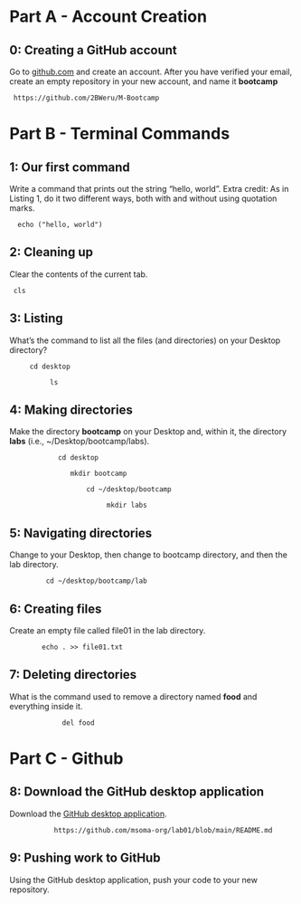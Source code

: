 # Part A - Account Creation


## 0: Creating a GitHub account

Go to [github.com](https://github.com/) and create an account. After you have verified your email, create an empty repository in your new account, and name it **bootcamp**

     https://github.com/2BWeru/M-Bootcamp

# Part B - Terminal Commands
  

## 1: Our first command

Write a command that prints out the string “hello, world”. Extra credit: As in Listing 1, do it two different ways, both with and without using quotation marks.

      echo ("hello, world")




## 2: Cleaning up

Clear the contents of the current tab.

     cls


## 3: Listing

What’s the command to list all the files (and directories) on your Desktop directory? 

         cd desktop
             
              ls


## 4: Making directories

Make the directory **bootcamp** on your Desktop and, within it, the directory **labs** (i.e., ~/Desktop/bootcamp/labs).

                cd desktop

                   mkdir bootcamp
 
                       cd ~/desktop/bootcamp

                            mkdir labs

## 5: Navigating directories

Change to your Desktop, then change to bootcamp directory, and then the lab directory.
             
             cd ~/desktop/bootcamp/lab

## 6: Creating files

Create an empty file called file01 in the lab directory.

            echo . >> file01.txt


## 7: Deleting directories

What is the command used to remove a directory named **food** and everything inside it. 

                 del food

# Part C - Github 

## 8: Download the GitHub desktop application

Download the [GitHub desktop application](https://desktop.github.com/).

               https://github.com/msoma-org/lab01/blob/main/README.md

## 9: Pushing work to GitHub

Using the GitHub desktop application, push your code to your new repository.

           